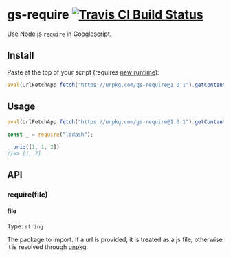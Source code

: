# gs-require [![Travis CI Build Status](https://img.shields.io/travis/com/Richienb/gs-require/master.svg?style=for-the-badge)](https://travis-ci.com/Richienb/gs-require)

Use Node.js `require` in Googlescript.

## Install

Paste at the top of your script (requires [new runtime](https://developers.google.com/apps-script/guides/v8-runtime)):

```js
eval(UrlFetchApp.fetch("https://unpkg.com/gs-require@1.0.1").getContentText());
```

## Usage

```js
eval(UrlFetchApp.fetch("https://unpkg.com/gs-require@1.0.1").getContentText());

const _ = require("lodash");

_.uniq([1, 1, 2])
//=> [1, 2]
```

## API

### require(file)

#### file

Type: `string`

The package to import. If a url is provided, it is treated as a js file; otherwise it is resolved through [unpkg](https://unpkg.com).
